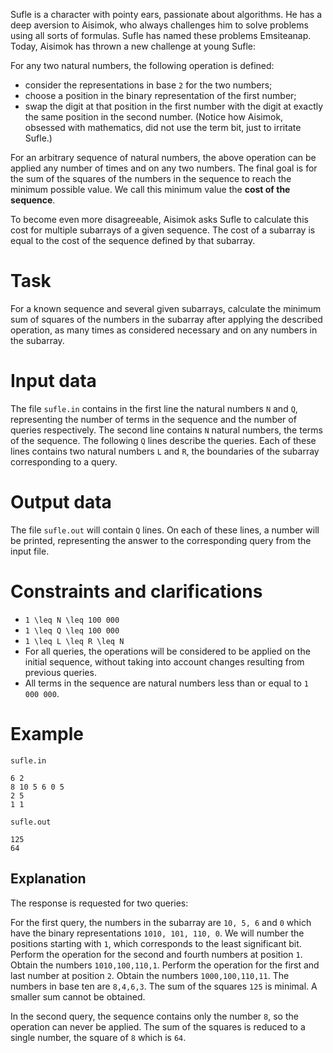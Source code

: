 Sufle is a character with pointy ears, passionate about algorithms. He has a deep aversion to Aisimok, who always challenges him to solve problems using all sorts of formulas. Sufle has named these problems Emsiteanap. Today, Aisimok has thrown a new challenge at young Sufle:

For any two natural numbers, the following operation is defined:
- consider the representations in base `2` for the two numbers;
- choose a position in the binary representation of the first number;
- swap the digit at that position in the first number with the digit at exactly the same position in the second number.
(Notice how Aisimok, obsessed with mathematics, did not use the term bit, just to irritate Sufle.)

For an arbitrary sequence of natural numbers, the above operation can be applied any number of times and on any two numbers. The final goal is for the sum of the squares of the numbers in the sequence to reach the minimum possible value. We call this minimum value the **cost of the sequence**.

To become even more disagreeable, Aisimok asks Sufle to calculate this cost for multiple subarrays of a given sequence. The cost of a subarray is equal to the cost of the sequence defined by that subarray.

# Task
For a known sequence and several given subarrays, calculate the minimum sum of squares of the numbers in the subarray after applying the described operation, as many times as considered necessary and on any numbers in the subarray.

# Input data
The file `sufle.in` contains in the first line the natural numbers `N` and `Q`, representing the number of terms in the sequence and the number of queries respectively. The second line contains `N` natural numbers, the terms of the sequence. The following `Q` lines describe the queries. Each of these lines contains two natural numbers `L` and `R`, the boundaries of the subarray corresponding to a query.

# Output data
The file `sufle.out` will contain `Q` lines. On each of these lines, a number will be printed, representing the answer to the corresponding query from the input file.

# Constraints and clarifications
* `1 \leq N \leq 100 000`
* `1 \leq Q \leq 100 000`
* `1 \leq L \leq R \leq N`
* For all queries, the operations will be considered to be applied on the initial sequence, without taking into account changes resulting from previous queries.
* All terms in the sequence are natural numbers less than or equal to `1 000 000`.

# Example
`sufle.in`
```
6 2
8 10 5 6 0 5
2 5
1 1
```
`sufle.out`
```
125
64
```

Explanation
---

The response is requested for two queries:

For the first query, the numbers in the subarray are `10, 5, 6` and `0` which have the binary representations `1010, 101, 110, 0`.
We will number the positions starting with `1`, which corresponds to the least significant bit.
Perform the operation for the second and fourth numbers at position `1`. Obtain the numbers `1010,100,110,1`.
Perform the operation for the first and last number at position `2`. Obtain the numbers `1000,100,110,11`.
The numbers in base ten are `8,4,6,3`. The sum of the squares `125` is minimal. A smaller sum cannot be obtained.

In the second query, the sequence contains only the number `8`, so the operation can never be applied. The sum of the squares is reduced to a single number, the square of `8` which is `64`.